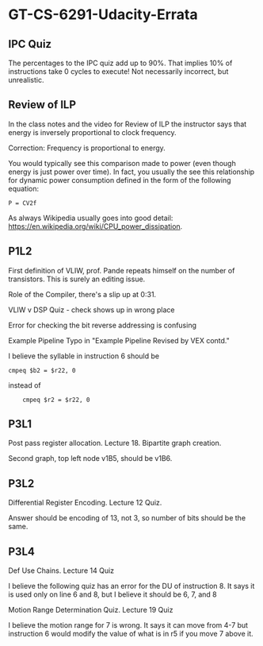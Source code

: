 # GT-CS-6291-Udacity-Errata

## IPC Quiz
The percentages to the IPC quiz add up to 90%. That implies 10% of instructions take 0 cycles to execute! Not necessarily incorrect, but unrealistic.

## Review of ILP
In the class notes and the video for Review of ILP the instructor says that energy is inversely proportional to clock frequency.
         
Correction: Frequency is proportional to energy.

You would typically see this comparison made to power (even though energy is just power over time). In fact, you usually the see this relationship for dynamic power consumption defined in the form of the following equation:
```
P = CV2f
```

As always Wikipedia usually goes into good detail: https://en.wikipedia.org/wiki/CPU_power_dissipation.

## P1L2
First definition of VLIW, prof. Pande repeats himself on the number of transistors. This is surely an editing issue.

Role of the Compiler, there's a slip up at 0:31.

VLIW v DSP Quiz - check shows up in wrong place

Error for checking the bit reverse addressing is confusing

Example Pipeline
Typo in "Example Pipeline Revised by VEX contd."
 
I believe the syllable in instruction 6 should be

	cmpeq $b2 = $r22, 0

instead of

        cmpeq $r2 = $r22, 0

## P3L1
Post pass register allocation. Lecture 18. Bipartite graph creation.

Second graph, top left node v1B5, should be v1B6.

## P3L2
Differential Register Encoding. Lecture 12 Quiz.

Answer should be encoding of 13, not 3, so number of bits should be the same.

## P3L4
Def Use Chains. Lecture 14 Quiz

I believe the following quiz has an error for the DU of instruction 8. It says it is used only on line 6 and 8, but I believe it should be 6, 7, and 8

Motion Range Determination Quiz. Lecture 19 Quiz

I believe the motion range for 7 is wrong. It says it can move from 4-7 but instruction 6 would modify the value of what is in r5 if you move 7 above it.
